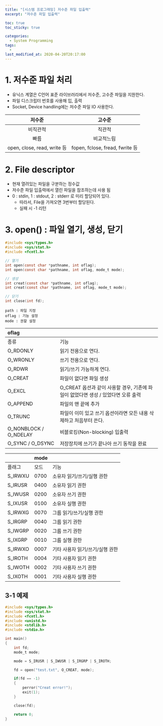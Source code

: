 ```yaml
---
title: "[시스템 프로그래밍] 저수준 파일 입출력"
excerpt: "저수준 파일 입출력"

toc: true
toc_sticky: true

categories:
  - System Programming
tags:
  - 
last_modified_at: 2020-04-20T20:17:00
---
```


# 1. 저수준 파일 처리

- 유닉스 계열은 C언어 표준 라이브러리에서 저수준, 고수준 파일을 지원한다.
- 파일 디스크립터 번호를 사용해 입, 출력
- Socket, Device handling에는 저수준 파일 IO 사용한다.

|저수준|고수준|
|:-:|:-:|
|비직관적|직관적|
|빠름|비교적느림|
|open, close, read, write 등 | fopen, fclose, fread, fwrite 등|



# 2. File descriptor

- 현재 열려있는 파일을 구분하는 정수값
- 저수준 파일 입출력에서 열린 파일을 참조하는데 사용 됨
- 0 : stdin, 1 : stdout, 2 : stderr 로 미리 할당되어 있다.
    - 따라서, File을 가져오면 3번부터 할당된다.
    - 실패 시 -1 리턴



# 3. open() : 파일 열기, 생성, 닫기

```c
#include <sys/types.h>
#include <sys/stat.h>
#include <fcntl.h>

// 열기
int open(const char *pathname, int oflag);
int open(const char *pathname, int oflag, mode_t mode);

// 생성
int creat(const char *pathname, int oflag);
int creat(const char *pathname, int oflag, mode_t mode);

// 닫기
int close(int fd);
```
    path : 파일 지정
    oflag : 기능 설정
    mode : 권할 설정

|oflag||
|:-|:-|
|종류|기능|
|O_RDONLY|읽기 전용으로 연다.|
|O_WRONLY|쓰기 전용으로 연다.|
|O_RDWR|읽기/쓰기 가능하게 연다.|
|O_CREAT|파일이 없다면 파일 생성|
|O_EXCL|O_CREAT 옵션과 같이 사용할 경우, 기존에 파일이 없었다면 생성 / 있었다면 오류 출력|
|O_APPEND|파일의 맨 끝에 추가|
|O_TRUNC|파일이 이미 있고 쓰기 옵션이라면 모든 내용 삭제하고 처음부터 쓴다.|
|O_NONBLOCK / O_NDELAY|비블로킹(Non-blocking) 입출력|
|O_SYNC / O_DSYNC|저장장치에 쓰기가 끝나아 쓰기 동작을 완료|

||mode||
|:-|:-|:-|
|플래그|모드|기능|
|S_IRWXU|0700|소유자 읽기/쓰기/실행 권한|
|S_IRUSR|0400|소유자 읽기 권한|
|S_IWUSR|0200|소유자 쓰기 권한|
|S_IXUSR|0100|소유자 실행 권한|
|S_IRWXG|0070|그룹 읽기/쓰기/실행 권한|
|S_IRGRP|0040|그룹 읽기 권한|
|S_IWGRP|0020|그룹 쓰기 권한|
|S_IXGRP|0010|그룹 실행 권한|
|S_IRWXO|0007|기타 사용자 읽기/쓰기/실행 권한|
|S_IROTH|0004|기타 사용자 읽기 권한|
|S_IWOTH|0002|기타 사용자 쓰기 권한|
|S_IXOTH|0001|기타 사용자 실행 권한|

## 3-1 예제

```c
#include <sys/types.h>
#include <sys/stat.h>
#include <fcntl.h>
#include <unistd.h>
#include <stdlib.h>
#include <stdio.h>

int main()
{
    int fd;
    mode_t mode;

    mode = S_IRUSR | S_IWUSR | S_IRGRP | S_IROTH;

    fd = open("test.txt", O_CREAT, mode);

    if(fd == -1)
    {
        perror("Creat error!");
        exit(1);
    }

    close(fd);

    return 0;
}
```